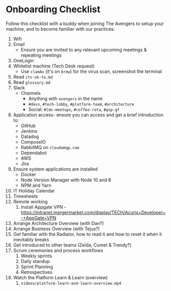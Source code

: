 Onboarding Checklist
====================

Follow this checklist with a buddy when joining The Avengers to setup your machine, and to become familiar with our practices:

 1. Wifi
 2. Email
    - Ensure you are invited to any relevant upcoming meetings & repeating meetings
 3. OneLogin
 4. Whitelist machine (Tech Desk request)
    - Use `clamAv` (it's on `brew`) for the virus scan, screenshot the terminal 
 6. Read `its-ok-to.md`
 6. Read `glossary.md`
 7. Slack
    -  Channels
       -  Anything with `avengers` in the name
       -  `#devs`, `#tech-lobby`, `#platform-team`, `#architecture`
       -  Social: `#ldn-meetups`, `#coffee-rota`, `#qsp-gf`
 8. Application access- ensure you can access and get a brief introduction to:
    -  GitHub
    -  Jenkins
    -  Datadog
    -  ComposeIO
    -  RabbitMQ on `cloudamqp.com`
    -  Dependabot
    -  AWS
    -  Jira
 9. Ensure system applications are installed
    -  Docker
    -  Node Version Manager with Node 10 and 8
    -  NPM and Yarn
 10. IT Holiday Calendar
 11. Timesheets
 12. Remote working
     1.  Install Appgate VPN - https://intranet.mergermarket.com/display/TECH/Acuris+Developer+-+AppGate+VPN
 13. Arrange Architecture Overview (with Dan?)
 14. Arrange Business Overview (with Tejus?)
 15. Get familiar with the Radiator, how to read it and how to reset it when it inevitably breaks
 16. Get introduced to other teams (Zelda, Comet & Trendy?)
 17. Scrum ceremonies and process workflows
     1.  Weekly sprints
     2.  Daily standup
     3.  Sprint Planning
     4.  Retrospectives
 18. Watch the Platform Learn & Learn (overview)
     1.  `videos/platform-learn-and-learn-overview.mp4`